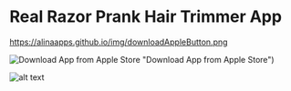# Real Razor Prank Hair Trimmer App

https://alinaapps.github.io/img/downloadAppleButton.png

![Download App from Apple Store](https://alinaapps.github.io/img/downloadAppleButton.png) "Download App from Apple Store")

<img src="https://alinaapps.github.io/img/downloadAppleButton.png" alt="alt text" title="Title" />
